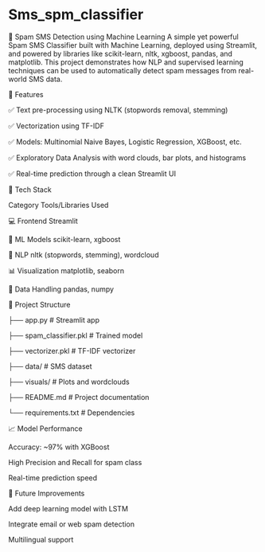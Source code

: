 # Sms_spm_classifier
📩 Spam SMS Detection using Machine Learning
A simple yet powerful Spam SMS Classifier built with Machine Learning, deployed using Streamlit, and powered by libraries like scikit-learn, nltk, xgboost, pandas, and matplotlib. This project demonstrates how NLP and supervised learning techniques can be used to automatically detect spam messages from real-world SMS data.


🧠 Features 


✅ Text pre-processing using NLTK (stopwords removal, stemming)

✅ Vectorization using TF-IDF

✅ Models: Multinomial Naive Bayes, Logistic Regression, XGBoost, etc.

✅ Exploratory Data Analysis with word clouds, bar plots, and histograms

✅ Real-time prediction through a clean Streamlit UI

🧰 Tech Stack


Category	Tools/Libraries Used

💻 Frontend	Streamlit

🧪 ML Models	scikit-learn, xgboost

🧹 NLP	nltk (stopwords, stemming), wordcloud

📊 Visualization	matplotlib, seaborn

📁 Data Handling	pandas, numpy


📂 Project Structure


├── app.py   # Streamlit app

├── spam_classifier.pkl     # Trained model

├── vectorizer.pkl          # TF-IDF vectorizer

├── data/                   # SMS dataset

├── visuals/                # Plots and wordclouds

├── README.md               # Project documentation

└── requirements.txt        # Dependencies


📈 Model Performance

Accuracy: ~97% with XGBoost

High Precision and Recall for spam class

Real-time prediction speed

📌 Future Improvements

Add deep learning model with LSTM

Integrate email or web spam detection

Multilingual support

